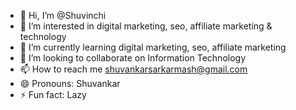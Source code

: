 - 👋 Hi, I’m @Shuvinchi
- 👀 I’m interested in digital marketing, seo, affiliate marketing & technology
- 🌱 I’m currently learning digital marketing, seo, affiliate marketing
- 💞️ I’m looking to collaborate on Information Technology
- 📫 How to reach me shuvankarsarkarmash@gmail.com
- 😄 Pronouns: Shuvankar
- ⚡ Fun fact: Lazy

<!---
Shuvinchi/Shuvinchi is a ✨ special ✨ repository because its `README.md` (this file) appears on your GitHub profile.
You can click the Preview link to take a look at your changes.
--->
